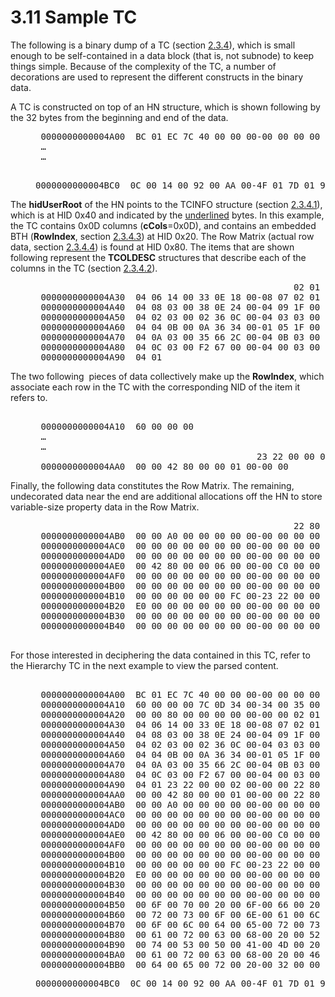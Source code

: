 <html dir="LTR" xmlns:mshelp="http://msdn.microsoft.com/mshelp" xmlns:ddue="http://ddue.schemas.microsoft.com/authoring/2003/5" xmlns:xlink="http://www.w3.org/1999/xlink" xmlns:tool="http://www.microsoft.com/tooltip">
    <head>
        <meta http-equiv="Content-Type" content="text/html; CHARSET=utf-8"></meta>
        <meta name="save" content="history"></meta>
        <title>3.11 Sample TC</title>
        <xml>
            <mshelp:toctitle title="3.11 Sample TC"></mshelp:toctitle>
            <mshelp:rltitle title="[MS-PST]: Sample TC"></mshelp:rltitle>
            <mshelp:keyword index="A" term="d0126306-abac-4515-bca0-fe6392f3ccb8"></mshelp:keyword>
            <mshelp:attr name="DCSext.ContentType" value="open specification"></mshelp:attr>
            <mshelp:attr name="AssetID" value="d0126306-abac-4515-bca0-fe6392f3ccb8"></mshelp:attr>
            <mshelp:attr name="TopicType" value="kbRef"></mshelp:attr>
            <mshelp:attr name="DCSext.Title" value="[MS-PST]: Sample TC" />
        </xml>
    </head>
    <body>
        <div id="header">
            <h1 class="heading">3.11 Sample TC</h1>
        </div>
        <div id="mainSection">
            <div id="mainBody">
                <div id="allHistory" class="saveHistory"></div>
                <div id="sectionSection0" class="section" name="collapseableSection">
                    

<p>The following is a binary dump of a TC (section <a href="5e48be0d-a75a-4918-a277-50408ff96740.md">2.3.4</a>), which is small
enough to be self-contained in a data block (that is, not subnode) to keep
things simple. Because of the complexity of the TC, a number of decorations are
used to represent the different constructs in the binary data.</p>

<p>A TC is constructed on top of an HN structure, which is
shown following by the 32 bytes from the beginning and end of the data.</p>

<dl>
<dd>
<div><pre> 0000000000004A00  BC 01 EC 7C 40 00 00 00-00 00 00 00 
 …
 …
                                                       07 00 00 00  *.d.e.r. .2......*
</pre></div>
</dd>
<dd>
<div><pre>0000000000004BC0  0C 00 14 00 92 00 AA 00-4F 01 7D 01 93 01 BB 01  *........O.}.....*
</pre></div>
</dd></dl>



<p>The <b>hidUserRoot</b> of the HN points to the TCINFO
structure (section <a href="45b3a0c5-d6d6-4e02-aebf-13766ff693f0.md">2.3.4.1</a>),
which is at HID 0x40 and indicated by the <u>underlined</u> bytes. In this
example, the TC contains 0x0D columns (<b>cCols</b>=0x0D), and contains an
embedded BTH (<b>RowIndex</b>, section <a href="bba20ff2-75fd-474a-b3e7-a46f0d9116db.md">2.3.4.3</a>) at HID 0x20. The
Row Matrix (actual row data, section <a href="7f5ec68f-d4fd-404f-95c3-fe3495a034ec.md">2.3.4.4</a>) is found at HID
0x80. The items that are shown following represent the <b>TCOLDESC</b>
structures that describe each of the columns in the TC (section <a href="3a2f63cf-bb40-4559-910c-e55ec43d9cbb.md">2.3.4.2</a>). </p>

<dl>
<dd>
<div><pre>                                                 02 01 30 0E 14 00  *............0...*
 0000000000004A30  04 06 14 00 33 0E 18 00-08 07 02 01 34 0E 20 00  *....3.......4. .*
 0000000000004A40  04 08 03 00 38 0E 24 00-04 09 1F 00 01 30 08 00  *....8.$......0..*
 0000000000004A50  04 02 03 00 02 36 0C 00-04 03 03 00 03 36 10 00  *.....6.......6..*
 0000000000004A60  04 04 0B 00 0A 36 34 00-01 05 1F 00 13 36 28 00  *.....64......6(.*
 0000000000004A70  04 0A 03 00 35 66 2C 00-04 0B 03 00 36 66 30 00  *....5f,.....6f0.*
 0000000000004A80  04 0C 03 00 F2 67 00 00-04 00 03 00 F3 67 04 00  *.....g.......g..*
 0000000000004A90  04 01
</pre></div>
</dd></dl>

<p>The two following  pieces of data collectively make up the <b>RowIndex</b>,
which associate each row in the TC with the corresponding NID of the item it
refers to.</p>

<dl>
<dd>
<div><pre>                                                                        B5 04 04 00  *...|@...........*
 0000000000004A10  60 00 00 00
 …
 …
                                          23 22 00 00 02 00-00 00 22 80 00 00 00 00  *..#&quot;......&quot;.....*
 0000000000004AA0  00 00 42 80 00 00 01 00-00 00                                   
</pre></div>
</dd></dl>

<p>Finally, the following data constitutes the Row Matrix. The
remaining, undecorated data near the end are additional allocations off the HN
to store variable-size property data in the Row Matrix.</p>

<dl>
<dd>
<div><pre>                                                 22 80 00 00 0E 00  *..B.......&quot;.....*
 0000000000004AB0  00 00 A0 00 00 00 00 00-00 00 00 00 00 00 00 00  *................*
 0000000000004AC0  00 00 00 00 00 00 00 00-00 00 00 00 00 00 00 00  *................*
 0000000000004AD0  00 00 00 00 00 00 00 00-00 00 00 00 00 00 01 FC  *................*
 0000000000004AE0  00 42 80 00 00 06 00 00-00 C0 00 00 00 00 00 00  *.B..............*
 0000000000004AF0  00 00 00 00 00 00 00 00-00 00 00 00 00 00 00 00  *................*
 0000000000004B00  00 00 00 00 00 00 00 00-00 00 00 00 00 00 00 00  *................*
 0000000000004B10  00 00 00 00 00 00 FC 00-23 22 00 00 0B 00 00 00  *........#&quot;......*
 0000000000004B20  E0 00 00 00 00 00 00 00-00 00 00 00 00 00 00 00  *................*
 0000000000004B30  00 00 00 00 00 00 00 00-00 00 00 00 00 00 00 00  *................*
 0000000000004B40  00 00 00 00 00 00 00 00-00 00 00 00 00 FC 00 54  *...............T*
  
</pre></div>
</dd></dl>

<p>For those interested in deciphering the data contained in
this TC, refer to the Hierarchy TC in the next example to view the parsed
content.</p>

<dl>
<dd>
<div><pre>  
 0000000000004A00  BC 01 EC 7C 40 00 00 00-00 00 00 00 B5 04 04 00  *...|@...........*
 0000000000004A10  60 00 00 00 7C 0D 34 00-34 00 35 00 37 00 20 00  *`...|.4.4.5.7. .*
 0000000000004A20  00 00 80 00 00 00 00 00-00 00 02 01 30 0E 14 00  *............0...*
 0000000000004A30  04 06 14 00 33 0E 18 00-08 07 02 01 34 0E 20 00  *....3.......4. .*
 0000000000004A40  04 08 03 00 38 0E 24 00-04 09 1F 00 01 30 08 00  *....8.$......0..*
 0000000000004A50  04 02 03 00 02 36 0C 00-04 03 03 00 03 36 10 00  *.....6.......6..*
 0000000000004A60  04 04 0B 00 0A 36 34 00-01 05 1F 00 13 36 28 00  *.....64......6(.*
 0000000000004A70  04 0A 03 00 35 66 2C 00-04 0B 03 00 36 66 30 00  *....5f,.....6f0.*
 0000000000004A80  04 0C 03 00 F2 67 00 00-04 00 03 00 F3 67 04 00  *.....g.......g..*
 0000000000004A90  04 01 23 22 00 00 02 00-00 00 22 80 00 00 00 00  *..#&quot;......&quot;.....*
 0000000000004AA0  00 00 42 80 00 00 01 00-00 00 22 80 00 00 0E 00  *..B.......&quot;.....*
 0000000000004AB0  00 00 A0 00 00 00 00 00-00 00 00 00 00 00 00 00  *................*
 0000000000004AC0  00 00 00 00 00 00 00 00-00 00 00 00 00 00 00 00  *................*
 0000000000004AD0  00 00 00 00 00 00 00 00-00 00 00 00 00 00 01 FC  *................*
 0000000000004AE0  00 42 80 00 00 06 00 00-00 C0 00 00 00 00 00 00  *.B..............*
 0000000000004AF0  00 00 00 00 00 00 00 00-00 00 00 00 00 00 00 00  *................*
 0000000000004B00  00 00 00 00 00 00 00 00-00 00 00 00 00 00 00 00  *................*
 0000000000004B10  00 00 00 00 00 00 FC 00-23 22 00 00 0B 00 00 00  *........#&quot;......*
 0000000000004B20  E0 00 00 00 00 00 00 00-00 00 00 00 00 00 00 00  *................*
 0000000000004B30  00 00 00 00 00 00 00 00-00 00 00 00 00 00 00 00  *................*
 0000000000004B40  00 00 00 00 00 00 00 00-00 00 00 00 00 FC 00 54  *...............T*
 0000000000004B50  00 6F 00 70 00 20 00 6F-00 66 00 20 00 50 00 65  *.o.p. .o.f. .P.e*
 0000000000004B60  00 72 00 73 00 6F 00 6E-00 61 00 6C 00 20 00 46  *.r.s.o.n.a.l. .F*
 0000000000004B70  00 6F 00 6C 00 64 00 65-00 72 00 73 00 53 00 65  *.o.l.d.e.r.s.S.e*
 0000000000004B80  00 61 00 72 00 63 00 68-00 20 00 52 00 6F 00 6F  *.a.r.c.h. .R.o.o*
 0000000000004B90  00 74 00 53 00 50 00 41-00 4D 00 20 00 53 00 65  *.t.S.P.A.M. .S.e*
 0000000000004BA0  00 61 00 72 00 63 00 68-00 20 00 46 00 6F 00 6C  *.a.r.c.h. .F.o.l*
 0000000000004BB0  00 64 00 65 00 72 00 20-00 32 00 00 07 00 00 00  *.d.e.r. .2......*
</pre></div>
</dd>
<dd>
<div><pre>0000000000004BC0  0C 00 14 00 92 00 AA 00-4F 01 7D 01 93 01 BB 01  *........O.}.....*
</pre></div>
</dd></dl>
                </div>
            </div>
        </div>
    </body>
</html>